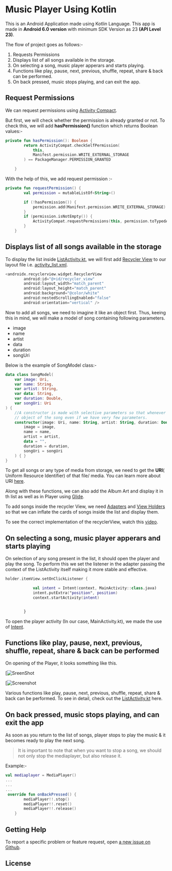 # Music Player Using Kotlin

This is an Android Application made using Kotlin Language. This app is made in **Android 6.0 version** with minimum SDK Version as 23 **(API Level 23)**.

The flow of project goes as follows:-

1) Requests Permissions
2) Displays list of all songs available in the storage.
3) On selecting a song, music player apperars and starts playing.
4) Functions like play, pause, next, previous, shuffle, repeat, share & back can be performed.
5) On back pressed, music stops playing, and can exit the app.

## Request Permissions

We can request permissions using [Activity Compact](https://developer.android.com/reference/androidx/core/app/ActivityCompat#requestPermissions(android.app.Activity,%20java.lang.String[],%20int)).

But first, we will check whether the permission is already granted or not. To check this, we will add **hasPermission()** function which returns Boolean values:-

```kotlin
private fun hasPermission(): Boolean {
        return ActivityCompat.checkSelfPermission(
            this,
            Manifest.permission.WRITE_EXTERNAL_STORAGE
        ) == PackageManager.PERMISSION_GRANTED

    }
```

 With the help of this, we add request permission :-

```kotlin
private fun requestPermission() {
        val permission = mutableListOf<String>()

        if (!hasPermission()) {
            permission.add(Manifest.permission.WRITE_EXTERNAL_STORAGE)
        }
        if (permission.isNotEmpty()) {
            ActivityCompat.requestPermissions(this, permission.toTypedArray(), 8)
        }
    }
```

## Displays list of all songs available in the storage

To display the list inside [ListActivity.kt](https://github.com/shubyaa/Music-player-using-kotlin/blob/master/app/src/main/java/com/example/musicplayer/ListActivity.kt), we will first add [Recycler View](https://developer.android.com/jetpack/androidx/releases/recyclerview) to our layout file i.e. [activity_list.xml](https://github.com/shubyaa/Music-player-using-kotlin/blob/master/app/src/main/res/layout/activity_list.xml).

```kotlin
<androidx.recyclerview.widget.RecyclerView
        android:id="@+id/recycler_view"
        android:layout_width="match_parent"
        android:layout_height="match_parent"
        android:background="@color/white"
        android:nestedScrollingEnabled="false"
        android:orientation="vertical" />
```

Now to add all songs, we need to imagine it like an object first. Thus, keeing this in mind, we will make a model of song containing following parameters.

* image
* name
* artist
* data
* duration
* songUri

Below is the example of SongModel class:-

```kotlin
data class SongModel(
    var image: Uri,
    var name: String,
    var artist: String,
    var data: String,
    var duration: Double,
    var songUri: Uri
) {
    //A constructor is made with selective parameters so that whenever we need can make an
    // object of the song even if we have very few parameters.
    constructor(image: Uri, name: String, artist: String, duration: Double, songUri: Uri) : this(
        image = image,
        name = name,
        artist = artist,
        data = "",
        duration = duration,
        songUri = songUri
    ) { }
}
```

To get all songs or any type of media from storage, we need to get the **URI**( Uniform Resource Identifier) of that file/ media. You can learn more about URI [here](https://developer.android.com/reference/android/net/Uri).

Along with these functions, we can also add the Album Art and display it in th list as well as in Player using [Glide](https://bumptech.github.io/glide/).

To add songs inside the recycler View, we need [Adapters](https://developer.android.com/reference/android/widget/Adapter) and [View Holders](https://developer.android.com/reference/androidx/recyclerview/widget/RecyclerView.ViewHolder) so that we can inflate the cards of songs inside the list and display them.

To see the correct implementation of the recyclerView, watch this [video](https://www.youtube.com/watch?v=XgzuQUjjH4M&t=1s).

## On selecting a song, music player apperars and starts playing

On selection of any song present in the list, it should open the player and play the song. To perform this we set the listener in the adapter passing the context of the ListActivity itself making it more stable and effective.

```kotlin
holder.itemView.setOnClickListener {

            val intent = Intent(context, MainActivity::class.java)
            intent.putExtra("position", position)
            context.startActivity(intent)


        }
```

To open the player activity (In our case, MainActivity.kt), we made the use of [Intent](https://developer.android.com/reference/android/content/Intent).

## Functions like play, pause, next, previous, shuffle, repeat, share & back can be performed

On opening of the Player, it looks something like this.

[![SreenShot](https://github.com/shubyaa/Music-player-using-kotlin/blob/master/Screenshot_1.jpg)

[![Screenshot](https://github.com/shubyaa/Music-player-using-kotlin/blob/master/Screenshot_2.jpg)

Various functions like play, pause, next, previous, shuffle, repeat, share & back can be performed. To see in detail, check out the [ListActivity.kt](https://github.com/shubyaa/Music-player-using-kotlin/blob/master/app/src/main/java/com/example/musicplayer/ListActivity.kt) here.


## On back pressed, music stops playing, and can exit the app

As soon as you return to the list of songs, player stops to play the music & it becomes ready to play the next song.

> It is important to note that when you want to stop a song, we should not only stop the mediaplayer, but also release it.

Example:-

```kotlin
val mediaplayer = MediaPlayer()
...
...
...
 override fun onBackPressed() {
        mediaPlayer!!.stop()
        mediaPlayer!!.reset()
        mediaPlayer!!.release()
    }
```

## Getting Help

To report a specific problem or feature request, open [a new issue on Github](https://github.com/shubyaa/Music-player-using-kotlin/issues/new).

## License
